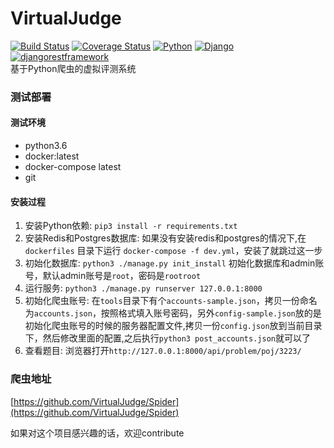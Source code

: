 # VirtualJudge
[![Build Status](https://travis-ci.org/VirtualJudge/VirtualJudge.svg?branch=master)](https://travis-ci.org/VirtualJudge/VirtualJudge)
[![Coverage Status](https://coveralls.io/repos/github/VirtualJudge/VirtualJudge/badge.svg?branch=master)](https://coveralls.io/github/VirtualJudge/VirtualJudge?branch=master)
[![Python](https://img.shields.io/badge/Python-3.6.5-blue.svg)](https://img.shields.io/badge/Python-3.6.5-blue.svg)
[![Django](https://img.shields.io/badge/Django-2.0.4-blue.svg)](https://img.shields.io/badge/Django-2.0.4-blue.svg)
[![djangorestframework](https://img.shields.io/badge/djangorestframework-3.8.2-blue.svg)](https://img.shields.io/badge/djangorestframework-3.8.2-blue.svg)  
基于Python爬虫的虚拟评测系统  

### 测试部署
#### 测试环境
 
 - python3.6
 - docker:latest
 - docker-compose latest
 - git
 
#### 安装过程
1. 安装Python依赖: `pip3 install -r requirements.txt`  
2. 安装Redis和Postgres数据库: 如果没有安装redis和postgres的情况下,在 `dockerfiles` 目录下运行 `docker-compose -f dev.yml`，安装了就跳过这一步
3. 初始化数据库: `python3 ./manage.py init_install` 初始化数据库和admin账号，默认admin账号是`root`，密码是`rootroot`
4. 运行服务: `python3 ./manage.py runserver 127.0.0.1:8000`
5. 初始化爬虫账号: 在`tools`目录下有个`accounts-sample.json`，拷贝一份命名为`accounts.json`，按照格式填入账号密码，另外`config-sample.json`放的是初始化爬虫账号的时候的服务器配置文件,拷贝一份`config.json`放到当前目录下，然后修改里面的配置,之后执行`python3 post_accounts.json`就可以了
6. 查看题目: 浏览器打开`http://127.0.0.1:8000/api/problem/poj/3223/`

### 爬虫地址
[https://github.com/VirtualJudge/Spider](https://github.com/VirtualJudge/Spider)

如果对这个项目感兴趣的话，欢迎contribute
